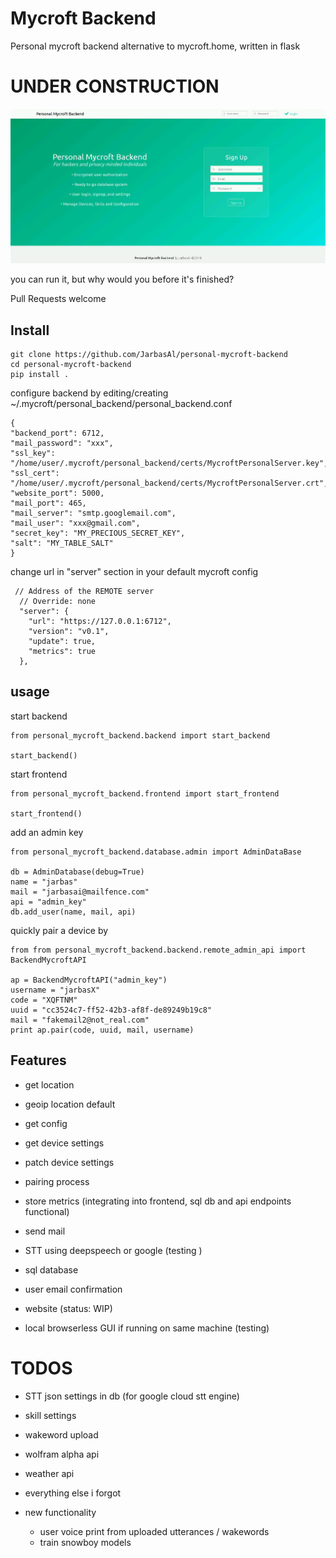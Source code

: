 # Mycroft Backend


Personal mycroft backend alternative to mycroft.home, written in flask

# UNDER CONSTRUCTION

![](personal_mycroft_backend/media/personalbackend.jpg)

you can run it, but why would you before it's finished?

Pull Requests welcome

## Install


    git clone https://github.com/JarbasAl/personal-mycroft-backend
    cd personal-mycroft-backend
    pip install .


configure backend by editing/creating ~/.mycroft/personal_backend/personal_backend.conf

    {
    "backend_port": 6712,
    "mail_password": "xxx",
    "ssl_key": "/home/user/.mycroft/personal_backend/certs/MycroftPersonalServer.key",
    "ssl_cert": "/home/user/.mycroft/personal_backend/certs/MycroftPersonalServer.crt",
    "website_port": 5000,
    "mail_port": 465,
    "mail_server": "smtp.googlemail.com",
    "mail_user": "xxx@gmail.com",
    "secret_key": "MY_PRECIOUS_SECRET_KEY",
    "salt": "MY_TABLE_SALT"
    }

change url in "server" section in your default mycroft config

     // Address of the REMOTE server
      // Override: none
      "server": {
        "url": "https://127.0.0.1:6712",
        "version": "v0.1",
        "update": true,
        "metrics": true
      },



## usage

start backend 

    from personal_mycroft_backend.backend import start_backend
    
    start_backend()

start frontend

    from personal_mycroft_backend.frontend import start_frontend
    
    start_frontend()
    
add an admin key

    from personal_mycroft_backend.database.admin import AdminDataBase
    
    db = AdminDatabase(debug=True)
    name = "jarbas"
    mail = "jarbasai@mailfence.com"
    api = "admin_key"
    db.add_user(name, mail, api)
    
    
quickly pair a device by


    from from personal_mycroft_backend.backend.remote_admin_api import BackendMycroftAPI

    ap = BackendMycroftAPI("admin_key")
    username = "jarbasX"
    code = "XQFTNM"
    uuid = "cc3524c7-ff52-42b3-af8f-de89249b19c8"
    mail = "fakemail2@not_real.com"
    print ap.pair(code, uuid, mail, username)

## Features


- get location

- geoip location default

- get config

- get device settings

- patch device settings

- pairing process

- store metrics (integrating into frontend, sql db and api endpoints functional)

- send mail

- STT using deepspeech or google (testing )

- sql database

- user email confirmation

- website (status: WIP)

- local browserless GUI if running on same machine (testing)



# TODOS

- STT json settings in db (for google cloud stt engine)

- skill settings

- wakeword upload

- wolfram alpha api

- weather api

- everything else i forgot

- new functionality
    - user voice print from uploaded utterances / wakewords
    - train snowboy models